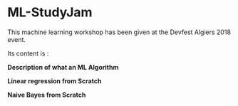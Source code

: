 # ML-StudyJam
This machine learning workshop has been given at the Devfest Algiers 2018 event.

Its content is : 

**Description of what an ML Algorithm**

**Linear regression from Scratch** 

**Naive Bayes from Scratch** 

